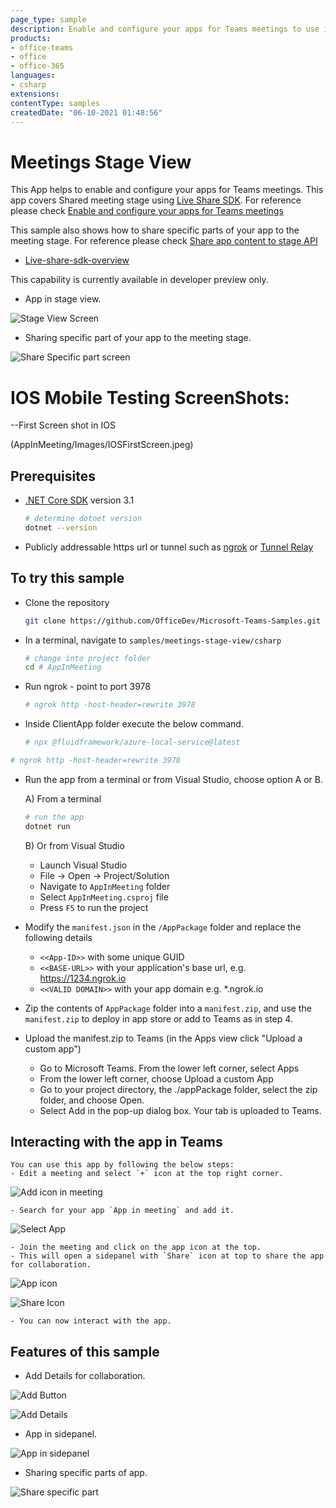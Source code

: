 ```yaml
---
page_type: sample
description: Enable and configure your apps for Teams meetings to use in stage view
products:
- office-teams
- office
- office-365
languages:
- csharp
extensions:
contentType: samples
createdDate: "06-10-2021 01:48:56"
---
```


# Meetings Stage View

This App helps to enable and configure your apps for Teams meetings. This app covers Shared meeting stage using [Live Share SDK](https://aka.ms/livesharedocs).
For reference please check [Enable and configure your apps for Teams meetings](https://docs.microsoft.com/en-us/microsoftteams/platform/apps-in-teams-meetings/enable-and-configure-your-app-for-teams-meetings)

This sample also shows how to share specific parts of your app to the meeting stage.
For reference please check [Share app content to stage API](https://docs.microsoft.com/en-us/microsoftteams/platform/apps-in-teams-meetings/api-references?tabs=dotnet#share-app-content-to-stage-api)

- [Live-share-sdk-overview](https://docs.microsoft.com/en-us/microsoftteams/platform/apps-in-teams-meetings/teams-live-share-overview)

This capability is currently available in developer preview only.

- App in stage view.

![Stage View Screen](AppInMeeting/Images/stage_view.png)

- Sharing specific part of your app to the meeting stage.

![Share Specific part screen](AppInMeeting/Images/share_specific_part.png)

# IOS Mobile Testing ScreenShots:

--First Screen shot in IOS 

(AppInMeeting/Images/IOSFirstScreen.jpeg)

## Prerequisites

- [.NET Core SDK](https://dotnet.microsoft.com/download) version 3.1

  ```bash
  # determine dotnet version
  dotnet --version
  ```
- Publicly addressable https url or tunnel such as [ngrok](https://ngrok.com/) or [Tunnel Relay](https://github.com/OfficeDev/microsoft-teams-tunnelrelay) 
    
## To try this sample
-  Clone the repository

    ```bash
    git clone https://github.com/OfficeDev/Microsoft-Teams-Samples.git
    ```

- In a terminal, navigate to `samples/meetings-stage-view/csharp`

    ```bash
    # change into project folder
    cd # AppInMeeting
    ```

- Run ngrok - point to port 3978

    ```bash
    # ngrok http -host-header=rewrite 3978
    ```

- Inside ClientApp folder execute the below command.

    ```bash
    # npx @fluidframework/azure-local-service@latest
    ```

```bash
# ngrok http -host-header=rewrite 3978
```
- Run the app from a terminal or from Visual Studio, choose option A or B.

  A) From a terminal

  ```bash
  # run the app
  dotnet run
  ```

  B) Or from Visual Studio

  - Launch Visual Studio
  - File -> Open -> Project/Solution
  - Navigate to `AppInMeeting` folder
  - Select `AppInMeeting.csproj` file
  - Press `F5` to run the project


- Modify the `manifest.json` in the `/AppPackage` folder and replace the following details
   - `<<App-ID>>` with some unique GUID   
   - `<<BASE-URL>>` with your application's base url, e.g. https://1234.ngrok.io
   - `<<VALID DOMAIN>>` with your app domain e.g. *.ngrok.io

- Zip the contents of `AppPackage` folder into a `manifest.zip`, and use the `manifest.zip` to deploy in app store or add to Teams as in step 4.

- Upload the manifest.zip to Teams (in the Apps view click "Upload a custom app")
   - Go to Microsoft Teams. From the lower left corner, select Apps
   - From the lower left corner, choose Upload a custom App
   - Go to your project directory, the ./appPackage folder, select the zip folder, and choose Open.
   - Select Add in the pop-up dialog box. Your tab is uploaded to Teams.

## Interacting with the app in Teams
    You can use this app by following the below steps:
    - Edit a meeting and select `+` icon at the top right corner.

![Add icon in meeting](AppInMeeting/Images/add_icon.png)

    - Search for your app `App in meeting` and add it.

![Select App](AppInMeeting/Images/select_app.png)

    - Join the meeting and click on the app icon at the top.
    - This will open a sidepanel with `Share` icon at top to share the app for collaboration.

![App icon](AppInMeeting/Images/app_icon.png)

![Share Icon](AppInMeeting/Images/share_icon.png)

    - You can now interact with the app.


## Features of this sample


- Add Details for collaboration.

![Add Button](AppInMeeting/Images/add_button.png)

![Add Details](AppInMeeting/Images/add_details.png)

- App in sidepanel.

![App in sidepanel](AppInMeeting/Images/side_panel.png)

- Sharing specific parts of app.

![Share specific part](AppInMeeting/Images/share_specific_part_sidepanel.png)

